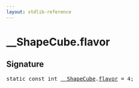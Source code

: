 ```yaml
---
layout: stdlib-reference
---
```


# __ShapeCube.flavor

## Signature
<pre>
<span class='code_keyword'>static</span> <span class='code_keyword'>const</span> <span class="code_keyword">int</span> <a href="../index.html" class="code_type">__ShapeCube</a>.<a href=".html" class="code_var">flavor</a> = 4;
</pre>

